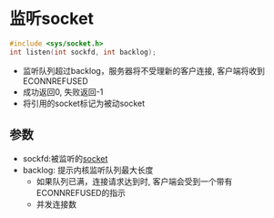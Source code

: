 # 监听socket

```c++
#include <sys/socket.h>
int listen(int sockfd, int backlog);
```

- 监听队列超过backlog，服务器将不受理新的客户连接, 客户端将收到ECONNREFUSED
- 成功返回0, 失败返回-1
- 将引用的socket标记为被动socket

## 参数

- sockfd:被监听的[socket](linux-socket-api-socket()函数.md)
- backlog: 提示内核监听队列最大长度
  - 如果队列已满，连接请求达到时, 客户端会受到一个带有ECONNREFUSED的指示
  - 并发连接数
  